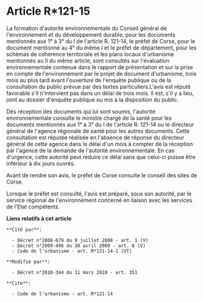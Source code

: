 # Article R*121-15

La formation d'autorité environnementale du Conseil général de l'environnement et du développement durable, pour les
documents mentionnés aux 1° à 3° du I de l'article R. 121-14, le préfet de Corse, pour le document mentionné au 4° du même I
et le préfet de département, pour les schémas de cohérence territoriale et les plans locaux d'urbanisme mentionnés au II du
même article, sont consultés sur l'évaluation environnementale contenue dans le rapport de présentation et sur la prise en
compte de l'environnement par le projet de document d'urbanisme, trois mois au plus tard avant l'ouverture de l'enquête
publique ou de la consultation du public prévue par des textes particuliers.L'avis est réputé favorable s'il n'intervient pas
dans un délai de trois mois. Il est, s'il y a lieu, joint au dossier d'enquête publique ou mis à la disposition du public.

Dès réception des documents qui lui sont soumis, l'autorité environnementale consulte le ministre chargé de la santé pour les
documents mentionnés aux 1° à 3° du I de l'article R. 121-14 ou le directeur général de l'agence régionale de santé pour les
autres documents. Cette consultation est réputée réalisée en l'absence de réponse du directeur général de cette agence dans
le délai d'un mois à compter de la réception par l'agence de la demande de l'autorité environnementale. En cas d'urgence,
cette autorité peut réduire ce délai sans que celui-ci puisse être inférieur à dix jours ouvrés.  

Avant de rendre son avis, le préfet de Corse consulte le conseil des sites de Corse. 

Lorsque le préfet est consulté, l'avis est préparé, sous son autorité, par le service régional de l'environnement concerné en
liaison avec les services de l'Etat compétents.

**Liens relatifs à cet article**

	**Cité par**:

	  - Décret n°2008-679 du 9 juillet 2008 - art. 1 (V)
	  - Décret n°2009-496 du 30 avril 2009 - art. 6 (V)
	  - Code de l'urbanisme - art. R*121-14-1 (VT)

	**Modifié par**:

	  - Décret n°2010-344 du 31 mars 2010 - art. 351

	**Cite**:

	  - Code de l'urbanisme - art. R*121-14
